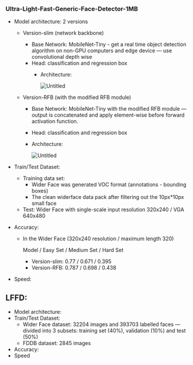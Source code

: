 ### Ultra-Light-Fast-Generic-Face-Detector-1MB

- Model architecture: 2 versions
    - Version-slim (network backbone)
        - Base Network: MobileNet-Tiny - get a real time object detection algorithm on non-GPU computers and edge device — use convolutional depth wise
        - Head: classification and regression box
            - Architecture:
                
                ![Untitled](https://s3-us-west-2.amazonaws.com/secure.notion-static.com/de7cea8e-9174-48e1-b1e5-7c57080bfb56/Untitled.png)
                
    - Version-RFB (with the modified RFB module)
        - Base Network: MobileNet-Tiny with the modified RFB module — output is concatenated and apply element-wise before forward activation function.
        - Head: classification and regression box
        - Architecture:
            
            ![Untitled](https://s3-us-west-2.amazonaws.com/secure.notion-static.com/5d4e13ac-e80d-4b27-b44d-506e13006125/Untitled.png)
            
- Train/Test Dataset:
    - Training data set:
        - Wider Face was generated VOC format (annotations - bounding boxes)
        - The clean widerface data pack after filtering out the 10px*10px small face
    - Test: Wider Face with single-scale input resolution 320x240 / VGA 640x480
- Accuracy:
    - In the Wider Face (320x240 resolution / maximum length 320)
        
        Model / Easy Set / Medium Set / Hard Set
        
        - Version-slim: 0.77 / 0.671 / 0.395
        - Version-RFB: 0.787 / 0.698 / 0.438
- Speed:

## LFFD:

- Model architecture:
- Train/Test Dataset:
    - Wider Face dataset: 32204 images and 393703 labelled faces — divided into 3 subsets: training set (40%), validation (10%) and test (50%)
    - FDDB dataset: 2845 images
- Accuracy:
- Speed
